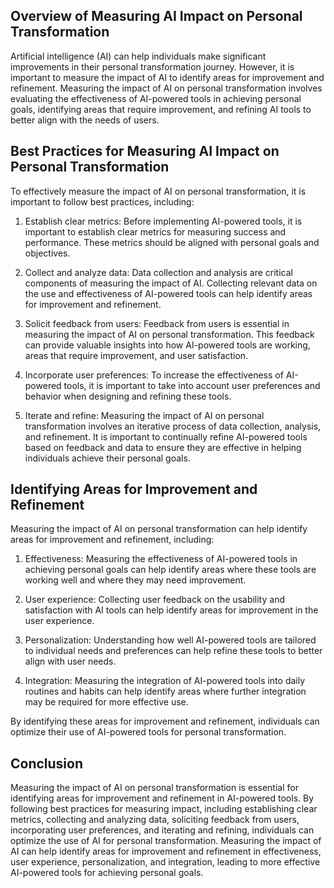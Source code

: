 
Overview of Measuring AI Impact on Personal Transformation
----------------------------------------------------------

Artificial intelligence (AI) can help individuals make significant improvements in their personal transformation journey. However, it is important to measure the impact of AI to identify areas for improvement and refinement. Measuring the impact of AI on personal transformation involves evaluating the effectiveness of AI-powered tools in achieving personal goals, identifying areas that require improvement, and refining AI tools to better align with the needs of users.

Best Practices for Measuring AI Impact on Personal Transformation
-----------------------------------------------------------------

To effectively measure the impact of AI on personal transformation, it is important to follow best practices, including:

1. Establish clear metrics: Before implementing AI-powered tools, it is important to establish clear metrics for measuring success and performance. These metrics should be aligned with personal goals and objectives.

2. Collect and analyze data: Data collection and analysis are critical components of measuring the impact of AI. Collecting relevant data on the use and effectiveness of AI-powered tools can help identify areas for improvement and refinement.

3. Solicit feedback from users: Feedback from users is essential in measuring the impact of AI on personal transformation. This feedback can provide valuable insights into how AI-powered tools are working, areas that require improvement, and user satisfaction.

4. Incorporate user preferences: To increase the effectiveness of AI-powered tools, it is important to take into account user preferences and behavior when designing and refining these tools.

5. Iterate and refine: Measuring the impact of AI on personal transformation involves an iterative process of data collection, analysis, and refinement. It is important to continually refine AI-powered tools based on feedback and data to ensure they are effective in helping individuals achieve their personal goals.

Identifying Areas for Improvement and Refinement
------------------------------------------------

Measuring the impact of AI on personal transformation can help identify areas for improvement and refinement, including:

1. Effectiveness: Measuring the effectiveness of AI-powered tools in achieving personal goals can help identify areas where these tools are working well and where they may need improvement.

2. User experience: Collecting user feedback on the usability and satisfaction with AI tools can help identify areas for improvement in the user experience.

3. Personalization: Understanding how well AI-powered tools are tailored to individual needs and preferences can help refine these tools to better align with user needs.

4. Integration: Measuring the integration of AI-powered tools into daily routines and habits can help identify areas where further integration may be required for more effective use.

By identifying these areas for improvement and refinement, individuals can optimize their use of AI-powered tools for personal transformation.

Conclusion
----------

Measuring the impact of AI on personal transformation is essential for identifying areas for improvement and refinement in AI-powered tools. By following best practices for measuring impact, including establishing clear metrics, collecting and analyzing data, soliciting feedback from users, incorporating user preferences, and iterating and refining, individuals can optimize the use of AI for personal transformation. Measuring the impact of AI can help identify areas for improvement and refinement in effectiveness, user experience, personalization, and integration, leading to more effective AI-powered tools for achieving personal goals.
